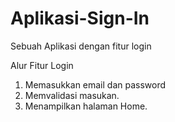 # Aplikasi-Sign-In
Sebuah Aplikasi dengan fitur login

Alur Fitur Login
1. Memasukkan email dan password
2. Memvalidasi masukan.
3. Menampilkan halaman Home.
